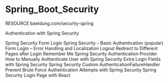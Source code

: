 # Spring_Boot_Security

RESOURCE
baeldung.com/security-spring

Authentication with Spring Security

Spring Security Form Login
Spring Security – Basic Authentication (popular)
Form Login – Error Handling and Localization
Logout
Redirect to Different Pages after Login
Remember Me
Spring Security Authentication Provider
How to Manually Authenticate User with Spring Security
Extra Login Fields with Spring Security
Spring Security Custom AuthenticationFailureHandler
Prevent Brute Force Authentication Attempts with Spring Security
Spring Security Login Page with React